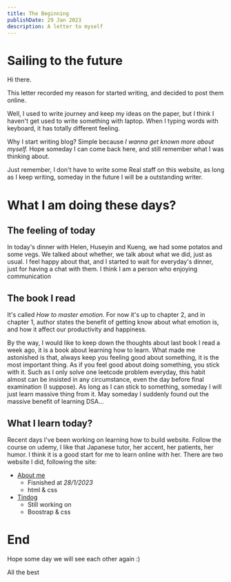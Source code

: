 ```yaml
---
title: The Beginning
publishDate: 29 Jan 2023
description: A letter to myself
---
```


# Sailing to the future

Hi there.

This letter recorded my reason for started writing, and decided to post them online.

Well, I used to write journey and keep my ideas on the paper, but I think I haven't get used to write something with laptop. When I typing words with keyboard, it has totally different feeling.

Why I start writing blog? Simple because _I wanna get known more about myself._ Hope someday I can come back here, and still remember what I was thinking about.

Just remember, I don't have to write some Real staff on this website, as long as I keep writing, someday in the future I will be a outstanding writer.

# What I am doing these days?

## The feeling of today

In today's dinner with Helen, Huseyin and Kueng, we had some potatos and some vegs. We talked about whether, we talk about what we did, just as usual. I feel happy about that, and I started to wait for everyday's dinner, just for having a chat with them. I think I am a person who enjoying communication

## The book I read

It's called _How to master emotion._ For now it's up to chapter 2, and in chapter 1, author states the benefit of getting know about what emotion is, and how it affect our productivity and happiness.

By the way, I would like to keep down the thoughts about last book I read a week ago, it is a book about learning how to learn. What made me astonished is that, always keep you feeling good about something, it is the most important thing. As if you feel good about doing something, you stick with it. Such as I only solve one leetcode problem everyday, this habit almost can be insisted in any circumstance, even the day before final examination (I suppose). As long as I can stick to something, someday I will just learn massive thing from it. May someday I suddenly found out the massive benefit of learning DSA...

## What I learn today?

Recent days I've been working on learning how to build website. Follow the course on udemy, I like that Japanese tutor, her accent, her patients, her humor. I think it is a good start for me to learn online with her. There are two website I did, following the site:

-   [About me](https://youming16.github.io/AboutMe/)
    -   Fisnished at _28/1/2023_
    -   html & css
-   [Tindog](https://youming16.github.io/Tindog)
    -   Still working on
    -   Boostrap & css

# End

Hope some day we will see each other again :)

All the best
